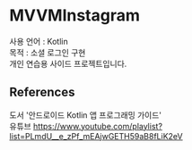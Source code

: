 # MVVMInstagram

사용 언어 : Kotlin<br/>
목적 : 소셜 로그인 구현<br/>
개인 연습용 사이드 프로젝트입니다.

## References

도서 '안드로이드 Kotlin 앱 프로그래밍 가이드'<br/>
유튜브 https://www.youtube.com/playlist?list=PLmdU__e_zPf_mEAjwGETH59aB8fLiK2eV

